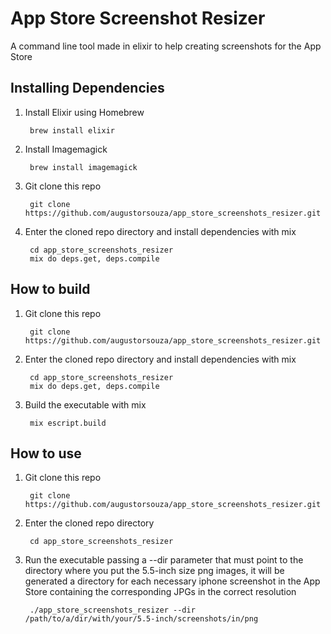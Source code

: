 # App Store Screenshot Resizer

A command line tool made in elixir to help creating screenshots for the App Store

## Installing Dependencies
1. Install Elixir using Homebrew

		brew install elixir

2. Install Imagemagick

		brew install imagemagick
		
3. Git clone this repo

		git clone https://github.com/augustorsouza/app_store_screenshots_resizer.git
		
4. Enter the cloned repo directory and install dependencies with mix
		
		cd app_store_screenshots_resizer
		mix do deps.get, deps.compile

## How to build

1. Git clone this repo
		
		git clone https://github.com/augustorsouza/app_store_screenshots_resizer.git

2. Enter the cloned repo directory and install dependencies with mix
		
		cd app_store_screenshots_resizer
		mix do deps.get, deps.compile

3. Build the executable with mix
		
		mix escript.build

## How to use

1. Git clone this repo
		
		git clone https://github.com/augustorsouza/app_store_screenshots_resizer.git

2. Enter the cloned repo directory
		
		cd app_store_screenshots_resizer
		
3. Run the executable passing a --dir parameter that must point to the directory where you put the 5.5-inch size png images, it will be generated a directory for each necessary iphone screenshot in the App Store containing the corresponding JPGs in the correct resolution

		./app_store_screenshots_resizer --dir /path/to/a/dir/with/your/5.5-inch/screenshots/in/png
